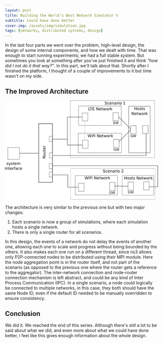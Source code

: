 ```yaml
---
layout: post
title: Building the World's Best Network Simulator V
subtitle: Could have done better
cover-img: /assets/img/simulation.jpg
tags: [networks, distributed systems, design]
---
```


In the last four parts we went over the problem, high-level design, the design of
some internal components, and how we dealt with time. That was enough to start
running experiments; we had a full stable system. But sometimes you look at
something after you've just finished it and think *"how did I not do it that way?"*.
In this part, we'll talk about that. Shortly after I finished the platform, I
thought of a couple of improvements to it but time wasn't on my side.

## The Improved Architecture
![Arch v2](/assets/img/network-sim/arch-v2.png)

The architecture is very similar to the previous one but with two major changes:
1. Each scenario is now a group of simulations, where each simulation hosts a single network.
2. There is only a single router for all scenarios.

In this design, the events of a network do not delay the events of another one,
allowing each one to scale and progress without being bounded by the others. It
also makes each one run on a different thread, since ns3 allows only P2P-connected
nodes to be distributed using their MPI module. Here the node aggregation point
is in the router itself, and not part of the scenario (as opposed to the previous
one where the router gets a reference to the aggregator). The inter-network
connection and node-router connection mechanism is left abstract, and could be
any kind of Inter Process Communication (IPC). In a single scenario, a node could
logically be connected to multiple networks, in this case, they both should have
the same Node ID, even if the default ID needed to be manually overridden to
ensure consistency.

## Conclusion
We did it. We reached the end of this series. Although there's still a lot to be
said about what we did, and even more about what we could have done better, I feel
like this gives enough information about the whole design.
